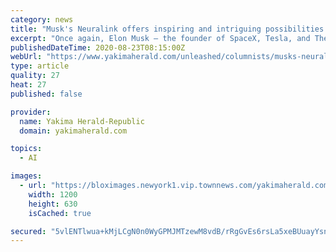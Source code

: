 ```yaml
---
category: news
title: "Musk's Neuralink offers inspiring and intriguing possibilities for artificial intelligence"
excerpt: "Once again, Elon Musk — the founder of SpaceX, Tesla, and The Boring Company — has outdone himself. Among his latest projects is Neuralink, which aims to cure brain-related diseases"
publishedDateTime: 2020-08-23T08:15:00Z
webUrl: "https://www.yakimaherald.com/unleashed/columnists/musks-neuralink-offers-inspiring-and-intriguing-possibilities-for-artificial-intelligence/article_e48e69ff-025a-5a6f-9dd1-d6b89b372454.html"
type: article
quality: 27
heat: 27
published: false

provider:
  name: Yakima Herald-Republic
  domain: yakimaherald.com

topics:
  - AI

images:
  - url: "https://bloximages.newyork1.vip.townnews.com/yakimaherald.com/content/tncms/custom/image/3ba940a6-308d-11e8-b344-9ffa8cb1a12c.png"
    width: 1200
    height: 630
    isCached: true

secured: "5vlENTlwua+kMjLCgN0n0WyGPMJMTzewM8vdB/rRgGvEs6rsLa5xeBUuayYsn/nhIg4ymWPrj0xphNpGFSKd2UK/JH02+WP1NU/0TPTNRdKVk7w131PZwcIhf234Ao8sXrrNRag9LjLCkngv7MekIWZGrBXeyBMq+7BsViwCpsAe5CI7wx7Qn+l4DcT47jrc/WRrDc59KJOcLlddCXdJzcgE29e67maWYZNIdqRW2fb3b9SVpz02GNRfyuWp9SzoH+RJsisLFMuxp26dj6IQINaB0DM8qlQB5nF2nK4yrhDJKTDpdiekshVwDqlp2EcndS6ZmU93LbAPzt0DNn4mKw==;yhXMS+RJwR12O/AnhKD+kw=="
---
```


